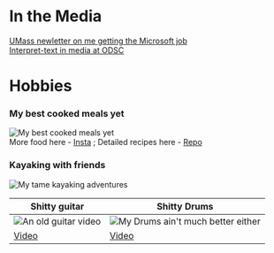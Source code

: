 
# In the Media
[UMass newletter on me getting the Microsoft job](https://ds.cs.umass.edu/news/cds-helps-companies-hire-data-science-talent)    
[Interpret-text in media at ODSC](https://opendatascience.com/responsible-ai-interpret-text/)



# Hobbies

### My best cooked meals yet
![My best cooked meals yet](https://anishpimpley.github.io/media/cooking_2020.jpg)     
More food here - [Insta](https://www.instagram.com/anishpimpley/) ; 
Detailed recipes here - [Repo](https://github.com/AnishPimpley/Fat_is_flavor)
### Kayaking with friends
![My tame kayaking adventures](https://anishpimpley.github.io/media/Kayaking.jpg)

  
 Shitty guitar | Shitty Drums
------------ | -------------
![An old guitar video](https://i.ytimg.com/vi/ac0aDCcUO94/hqdefault.jpg?sqp=-oaymwEZCPYBEIoBSFXyq4qpAwsIARUAAIhCGAFwAQ==&rs=AOn4CLB7yiy5iPeIEQBwcE-Wc74ZKwfstg?size=200) | ![My Drums ain't much better either](https://i.ytimg.com/vi/dsTagAHo3T4/hqdefault.jpg?sqp=-oaymwEZCNACELwBSFXyq4qpAwsIARUAAIhCGAFwAQ==&rs=AOn4CLBvsGZZqxbqf0FpvvkFKktW8ed7yQ?size=200)
[Video](https://www.youtube.com/watch?v=ac0aDCcUO94) | [Video](https://www.youtube.com/watch?v=dsTagAHo3T4&t=9s)

